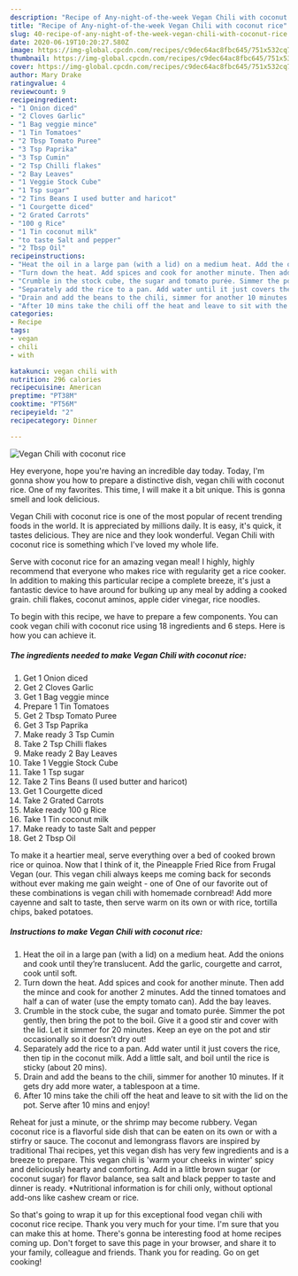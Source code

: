 ```yaml
---
description: "Recipe of Any-night-of-the-week Vegan Chili with coconut rice"
title: "Recipe of Any-night-of-the-week Vegan Chili with coconut rice"
slug: 40-recipe-of-any-night-of-the-week-vegan-chili-with-coconut-rice
date: 2020-06-19T10:20:27.580Z
image: https://img-global.cpcdn.com/recipes/c9dec64ac8fbc645/751x532cq70/vegan-chili-with-coconut-rice-recipe-main-photo.jpg
thumbnail: https://img-global.cpcdn.com/recipes/c9dec64ac8fbc645/751x532cq70/vegan-chili-with-coconut-rice-recipe-main-photo.jpg
cover: https://img-global.cpcdn.com/recipes/c9dec64ac8fbc645/751x532cq70/vegan-chili-with-coconut-rice-recipe-main-photo.jpg
author: Mary Drake
ratingvalue: 4
reviewcount: 9
recipeingredient:
- "1 Onion diced"
- "2 Cloves Garlic"
- "1 Bag veggie mince"
- "1 Tin Tomatoes"
- "2 Tbsp Tomato Puree"
- "3 Tsp Paprika"
- "3 Tsp Cumin"
- "2 Tsp Chilli flakes"
- "2 Bay Leaves"
- "1 Veggie Stock Cube"
- "1 Tsp sugar"
- "2 Tins Beans I used butter and haricot"
- "1 Courgette diced"
- "2 Grated Carrots"
- "100 g Rice"
- "1 Tin coconut milk"
- "to taste Salt and pepper"
- "2 Tbsp Oil"
recipeinstructions:
- "Heat the oil in a large pan (with a lid) on a medium heat. Add the onions and cook until they’re translucent. Add the garlic, courgette and carrot, cook until soft."
- "Turn down the heat. Add spices and cook for another minute. Then add the mince and cook for another 2 minutes. Add the tinned tomatoes and half a can of water (use the empty tomato can). Add the bay leaves."
- "Crumble in the stock cube, the sugar and tomato purée. Simmer the pot gently, then bring the pot to the boil. Give it a good stir and cover with the lid. Let it simmer for 20 minutes. Keep an eye on the pot and stir occasionally so it doesn’t dry out!"
- "Separately add the rice to a pan. Add water until it just covers the rice, then tip in the coconut milk. Add a little salt, and boil until the rice is sticky (about 20 mins)."
- "Drain and add the beans to the chili, simmer for another 10 minutes. If it gets dry add more water, a tablespoon at a time."
- "After 10 mins take the chili off the heat and leave to sit with the lid on the pot. Serve after 10 mins and enjoy!"
categories:
- Recipe
tags:
- vegan
- chili
- with

katakunci: vegan chili with 
nutrition: 296 calories
recipecuisine: American
preptime: "PT38M"
cooktime: "PT56M"
recipeyield: "2"
recipecategory: Dinner

---
```



![Vegan Chili with coconut rice](https://img-global.cpcdn.com/recipes/c9dec64ac8fbc645/751x532cq70/vegan-chili-with-coconut-rice-recipe-main-photo.jpg)

Hey everyone, hope you're having an incredible day today. Today, I'm gonna show you how to prepare a distinctive dish, vegan chili with coconut rice. One of my favorites. This time, I will make it a bit unique. This is gonna smell and look delicious.

Vegan Chili with coconut rice is one of the most popular of recent trending foods in the world. It is appreciated by millions daily. It is easy, it's quick, it tastes delicious. They are nice and they look wonderful. Vegan Chili with coconut rice is something which I've loved my whole life.

Serve with coconut rice for an amazing vegan meal! I highly, highly recommend that everyone who makes rice with regularity get a rice cooker. In addition to making this particular recipe a complete breeze, it&#39;s just a fantastic device to have around for bulking up any meal by adding a cooked grain. chili flakes, coconut aminos, apple cider vinegar, rice noodles.


To begin with this recipe, we have to prepare a few components. You can cook vegan chili with coconut rice using 18 ingredients and 6 steps. Here is how you can achieve it.

<!--inarticleads1-->

##### The ingredients needed to make Vegan Chili with coconut rice:

1. Get 1 Onion diced
1. Get 2 Cloves Garlic
1. Get 1 Bag veggie mince
1. Prepare 1 Tin Tomatoes
1. Get 2 Tbsp Tomato Puree
1. Get 3 Tsp Paprika
1. Make ready 3 Tsp Cumin
1. Take 2 Tsp Chilli flakes
1. Make ready 2 Bay Leaves
1. Take 1 Veggie Stock Cube
1. Take 1 Tsp sugar
1. Take 2 Tins Beans (I used butter and haricot)
1. Get 1 Courgette diced
1. Take 2 Grated Carrots
1. Make ready 100 g Rice
1. Take 1 Tin coconut milk
1. Make ready to taste Salt and pepper
1. Get 2 Tbsp Oil


To make it a heartier meal, serve everything over a bed of cooked brown rice or quinoa. Now that I think of it, the Pineapple Fried Rice from Frugal Vegan (our. This vegan chili always keeps me coming back for seconds without ever making me gain weight - one of One of our favorite out of these combinations is vegan chili with homemade cornbread! Add more cayenne and salt to taste, then serve warm on its own or with rice, tortilla chips, baked potatoes. 

<!--inarticleads2-->

##### Instructions to make Vegan Chili with coconut rice:

1. Heat the oil in a large pan (with a lid) on a medium heat. Add the onions and cook until they’re translucent. Add the garlic, courgette and carrot, cook until soft.
1. Turn down the heat. Add spices and cook for another minute. Then add the mince and cook for another 2 minutes. Add the tinned tomatoes and half a can of water (use the empty tomato can). Add the bay leaves.
1. Crumble in the stock cube, the sugar and tomato purée. Simmer the pot gently, then bring the pot to the boil. Give it a good stir and cover with the lid. Let it simmer for 20 minutes. Keep an eye on the pot and stir occasionally so it doesn’t dry out!
1. Separately add the rice to a pan. Add water until it just covers the rice, then tip in the coconut milk. Add a little salt, and boil until the rice is sticky (about 20 mins).
1. Drain and add the beans to the chili, simmer for another 10 minutes. If it gets dry add more water, a tablespoon at a time.
1. After 10 mins take the chili off the heat and leave to sit with the lid on the pot. Serve after 10 mins and enjoy!


Reheat for just a minute, or the shrimp may become rubbery. Vegan coconut rice is a flavorful side dish that can be eaten on its own or with a stirfry or sauce. The coconut and lemongrass flavors are inspired by traditional Thai recipes, yet this vegan dish has very few ingredients and is a breeze to prepare. This vegan chili is &#39;warm your cheeks in winter&#39; spicy and deliciously hearty and comforting. Add in a little brown sugar (or coconut sugar) for flavor balance, sea salt and black pepper to taste and dinner is ready. *Nutritional information is for chili only, without optional add-ons like cashew cream or rice. 

So that's going to wrap it up for this exceptional food vegan chili with coconut rice recipe. Thank you very much for your time. I'm sure that you can make this at home. There's gonna be interesting food at home recipes coming up. Don't forget to save this page in your browser, and share it to your family, colleague and friends. Thank you for reading. Go on get cooking!

